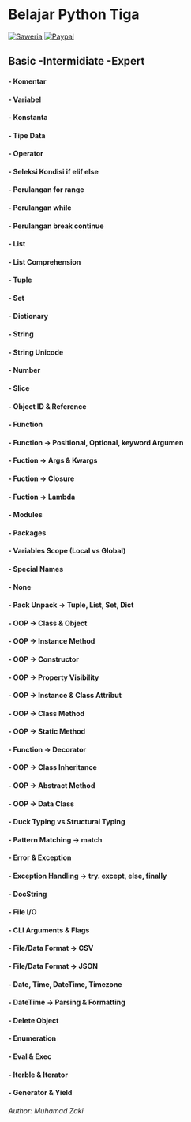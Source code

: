 # Belajar Python Tiga

[![Saweria](https://img.shields.io/badge/-Saweria%20-blue?logo=buymeacoffee)](https://saweria.co/himaswork)
[![Paypal](https://img.shields.io/badge/-Paypal%20-blue?logo=paypal)](https://paypal.me/himaswork)

## Basic -Intermidiate -Expert
#### - Komentar
#### - Variabel
#### - Konstanta
#### - Tipe Data
#### - Operator
#### - Seleksi Kondisi if elif else
#### - Perulangan for range
#### - Perulangan while
#### - Perulangan break continue
#### - List
#### - List Comprehension
#### - Tuple
#### - Set
#### - Dictionary
#### - String
#### - String Unicode
#### - Number
#### - Slice
#### - Object ID & Reference
#### - Function 
#### - Function -> Positional, Optional, keyword Argumen
#### - Fuction  -> Args & Kwargs
#### - Fuction  -> Closure
#### - Fuction  -> Lambda
#### - Modules
#### - Packages
#### - Variables Scope (Local vs Global)
#### - Special Names
#### - None
#### - Pack Unpack -> Tuple, List, Set, Dict
#### - OOP -> Class & Object
#### - OOP -> Instance Method
#### - OOP -> Constructor
#### - OOP -> Property Visibility
#### - OOP -> Instance & Class Attribut
#### - OOP -> Class Method
#### - OOP -> Static Method
#### - Function -> Decorator
#### - OOP -> Class Inheritance
#### - OOP -> Abstract Method
#### - OOP -> Data Class
#### - Duck Typing vs Structural Typing
#### - Pattern Matching -> match
#### - Error & Exception
#### - Exception Handling -> try. except, else, finally
#### - DocString
#### - File I/O
#### - CLI Arguments & Flags
#### - File/Data Format -> CSV
#### - File/Data Format -> JSON
#### - Date, Time, DateTime, Timezone
#### - DateTime -> Parsing & Formatting
#### - Delete Object
#### - Enumeration
#### - Eval & Exec
#### - Iterble & Iterator
#### -  Generator & Yield


###### Author: Muhamad Zaki